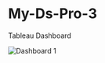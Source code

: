 # My-Ds-Pro-3
Tableau Dashboard

![Dashboard 1](https://user-images.githubusercontent.com/117569824/210247530-7f6baff2-60ee-47c1-b006-f542943628d9.png)

